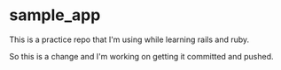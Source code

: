 # sample_app
This is a practice repo that I'm using while learning rails and ruby.  

So this is a change and I'm working on getting it committed and pushed.